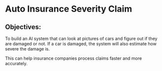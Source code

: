 # Auto Insurance Severity Claim

## Objectives:
To build an AI system that can look at pictures of cars and figure out if they are damaged or not. If a car is damaged, the system will also estimate how severe the damage is. 


This can help insurance companies process claims faster and more accurately.